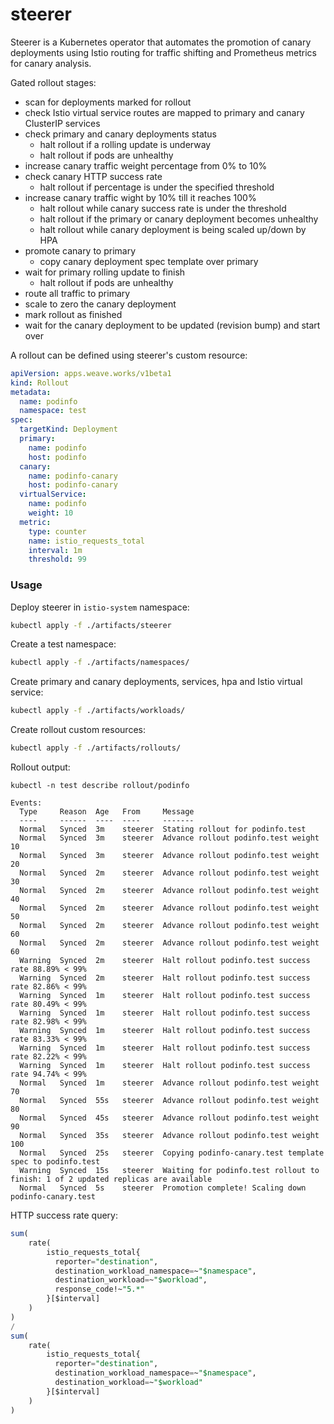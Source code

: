 # steerer

Steerer is a Kubernetes operator that automates the promotion of canary deployments
using Istio routing for traffic shifting and Prometheus metrics for canary analysis.

Gated rollout stages:

* scan for deployments marked for rollout 
* check Istio virtual service routes are mapped to primary and canary ClusterIP services
* check primary and canary deployments status
    * halt rollout if a rolling update is underway
    * halt rollout if pods are unhealthy
* increase canary traffic weight percentage from 0% to 10%
* check canary HTTP success rate
    * halt rollout if percentage is under the specified threshold
* increase canary traffic wight by 10% till it reaches 100% 
    * halt rollout while canary success rate is under the threshold
    * halt rollout if the primary or canary deployment becomes unhealthy 
    * halt rollout while canary deployment is being scaled up/down by HPA
* promote canary to primary
    * copy canary deployment spec template over primary
* wait for primary rolling update to finish
    * halt rollout if pods are unhealthy
* route all traffic to primary
* scale to zero the canary deployment
* mark rollout as finished
* wait for the canary deployment to be updated (revision bump) and start over

A rollout can be defined using steerer's custom resource:

```yaml
apiVersion: apps.weave.works/v1beta1
kind: Rollout
metadata:
  name: podinfo
  namespace: test
spec:
  targetKind: Deployment
  primary:
    name: podinfo
    host: podinfo
  canary:
    name: podinfo-canary
    host: podinfo-canary
  virtualService:
    name: podinfo
    weight: 10
  metric:
    type: counter
    name: istio_requests_total
    interval: 1m
    threshold: 99
```

### Usage

Deploy steerer in `istio-system` namespace:

```bash
kubectl apply -f ./artifacts/steerer
```

Create a test namespace:

```bash
kubectl apply -f ./artifacts/namespaces/
```

Create primary and canary deployments, services, hpa and Istio virtual service:

```bash
kubectl apply -f ./artifacts/workloads/
```

Create rollout custom resources:

```bash
kubectl apply -f ./artifacts/rollouts/
```

Rollout output:

```
kubectl -n test describe rollout/podinfo

Events:
  Type     Reason  Age   From     Message
  ----     ------  ----  ----     -------
  Normal   Synced  3m    steerer  Stating rollout for podinfo.test
  Normal   Synced  3m    steerer  Advance rollout podinfo.test weight 10
  Normal   Synced  3m    steerer  Advance rollout podinfo.test weight 20
  Normal   Synced  2m    steerer  Advance rollout podinfo.test weight 30
  Normal   Synced  2m    steerer  Advance rollout podinfo.test weight 40
  Normal   Synced  2m    steerer  Advance rollout podinfo.test weight 50
  Normal   Synced  2m    steerer  Advance rollout podinfo.test weight 60
  Normal   Synced  2m    steerer  Advance rollout podinfo.test weight 60
  Warning  Synced  2m    steerer  Halt rollout podinfo.test success rate 88.89% < 99%
  Warning  Synced  2m    steerer  Halt rollout podinfo.test success rate 82.86% < 99%
  Warning  Synced  1m    steerer  Halt rollout podinfo.test success rate 80.49% < 99%
  Warning  Synced  1m    steerer  Halt rollout podinfo.test success rate 82.98% < 99%
  Warning  Synced  1m    steerer  Halt rollout podinfo.test success rate 83.33% < 99%
  Warning  Synced  1m    steerer  Halt rollout podinfo.test success rate 82.22% < 99%
  Warning  Synced  1m    steerer  Halt rollout podinfo.test success rate 94.74% < 99%
  Normal   Synced  1m    steerer  Advance rollout podinfo.test weight 70
  Normal   Synced  55s   steerer  Advance rollout podinfo.test weight 80
  Normal   Synced  45s   steerer  Advance rollout podinfo.test weight 90
  Normal   Synced  35s   steerer  Advance rollout podinfo.test weight 100
  Normal   Synced  25s   steerer  Copying podinfo-canary.test template spec to podinfo.test
  Warning  Synced  15s   steerer  Waiting for podinfo.test rollout to finish: 1 of 2 updated replicas are available
  Normal   Synced  5s    steerer  Promotion complete! Scaling down podinfo-canary.test
```

HTTP success rate query:

```sql
sum(
    rate(
        istio_requests_total{
          reporter="destination",
          destination_workload_namespace=~"$namespace",
          destination_workload=~"$workload",
          response_code!~"5.*"
        }[$interval]
    )
) 
/ 
sum(
    rate(
        istio_requests_total{
          reporter="destination",
          destination_workload_namespace=~"$namespace",
          destination_workload=~"$workload"
        }[$interval]
    )
)
```


